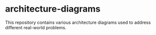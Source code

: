 # architecture-diagrams
This repository contains various architecture diagrams used to address different real-world problems.


